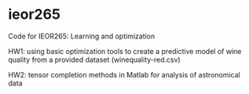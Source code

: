 # ieor265
Code for IEOR265: Learning and optimization

HW1: using basic optimization tools to create a predictive model of wine quality from a provided dataset (winequality-red.csv)

HW2: tensor completion methods in Matlab for analysis of astronomical data
